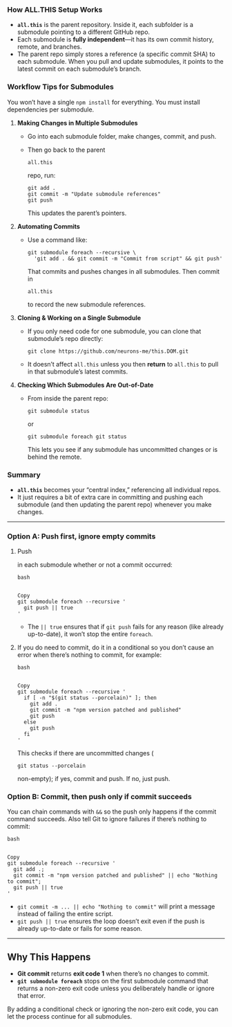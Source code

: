 ### How ALL.THIS Setup Works

- **`all.this`** is the parent repository. Inside it, each subfolder is a submodule pointing to a different GitHub repo.
- Each submodule is **fully independent**—it has its own commit history, remote, and branches.
- The parent repo simply stores a reference (a specific commit SHA) to each submodule. When you pull and update submodules, it points to the latest commit on each submodule’s branch.

### Workflow Tips for Submodules

You won’t have a single `npm install` for everything. You must install dependencies per submodule.

1. **Making Changes in Multiple Submodules**

   - Go into each submodule folder, make changes, commit, and push.

   - Then go back to the parent 

     ```
     all.this
     ```

      repo, run:

     ```
     git add .
     git commit -m "Update submodule references"
     git push
     ```

     This updates the parent’s pointers.

2. **Automating Commits**

   - Use a command like:

     ```
     git submodule foreach --recursive \
       'git add . && git commit -m "Commit from script" && git push'
     ```

     That commits and pushes changes in all submodules. Then commit in 

     ```
     all.this
     ```

      to record the new submodule references.

3. **Cloning & Working on a Single Submodule**

   - If you only need code for one submodule, you can clone that submodule’s repo directly:

     ```
     git clone https://github.com/neurons-me/this.DOM.git
     ```

   - It doesn’t affect `all.this` unless you then **return** to `all.this` to pull in that submodule’s latest commits.

4. **Checking Which Submodules Are Out-of-Date**

   - From inside the parent repo:

     ```
     git submodule status
     ```

     or

     ```
     git submodule foreach git status
     ```

     This lets you see if any submodule has uncommitted changes or is behind the remote.

### Summary

- **`all.this`** becomes your “central index,” referencing all individual repos.
- It just requires a bit of extra care in committing and pushing each submodule (and then updating the parent repo) whenever you make changes.

----

### **Option A**: Push first, ignore empty commits

1. Push

    in each submodule whether or not a commit occurred:

   ```
   bash
   
   
   Copy
   git submodule foreach --recursive '
     git push || true
   '
   ```

   - The `|| true` ensures that if `git push` fails for any reason (like already up-to-date), it won’t stop the entire `foreach`.

2. If you do need to commit, do it in a conditional so you don’t cause an error when there’s nothing to commit, for example:

   ```
   bash
   
   
   Copy
   git submodule foreach --recursive '
     if [ -n "$(git status --porcelain)" ]; then
       git add .
       git commit -m "npm version patched and published"
       git push
     else
       git push
     fi
   '
   ```

   This checks if there are uncommitted changes (

   ```
   git status --porcelain
   ```

    non-empty); if yes, commit and push. If no, just push.

### **Option B**: Commit, then push only if commit succeeds

You can chain commands with `&&` so the push only happens if the commit command succeeds. Also tell Git to ignore failures if there’s nothing to commit:

```
bash


Copy
git submodule foreach --recursive '
  git add .;
  git commit -m "npm version patched and published" || echo "Nothing to commit";
  git push || true
'
```

- `git commit -m ... || echo "Nothing to commit"` will print a message instead of failing the entire script.
- `git push || true` ensures the loop doesn’t exit even if the push is already up-to-date or fails for some reason.

------

## **Why This Happens**

- **Git commit** returns **exit code 1** when there’s no changes to commit.
- **`git submodule foreach`** stops on the first submodule command that returns a non-zero exit code unless you deliberately handle or ignore that error.

By adding a conditional check or ignoring the non-zero exit code, you can let the process continue for all submodules.


